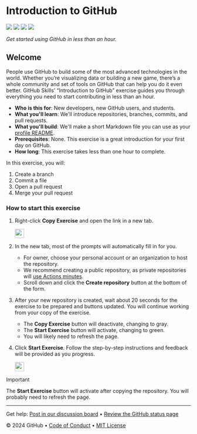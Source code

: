 # Introduction to GitHub

<!-- ![](https://github.com/anikaaaa1/skills-introduction-to-github/actions/workflows/0-start-exercise.yml/badge.svg) -->
![](https://github.com/anikaaaa1/skills-introduction-to-github/actions/workflows/1-create-a-branch.yml/badge.svg)
![](https://github.com/anikaaaa1/skills-introduction-to-github/actions/workflows/2-commit-a-file.yml/badge.svg)
![](https://github.com/anikaaaa1/skills-introduction-to-github/actions/workflows/3-open-a-pull-request.yml/badge.svg)
![](https://github.com/anikaaaa1/skills-introduction-to-github/actions/workflows/4-merge-your-pull-request.yml/badge.svg)

_Get started using GitHub in less than an hour._

## Welcome

People use GitHub to build some of the most advanced technologies in the world. Whether you’re visualizing data or building a new game, there’s a whole community and set of tools on GitHub that can help you do it even better. GitHub Skills’ “Introduction to GitHub” exercise guides you through everything you need to start contributing in less than an hour.

- **Who is this for**: New developers, new GitHub users, and students.
- **What you'll learn**: We'll introduce repositories, branches, commits, and pull requests.
- **What you'll build**: We'll make a short Markdown file you can use as your [profile README](https://docs.github.com/account-and-profile/setting-up-and-managing-your-github-profile/customizing-your-profile/managing-your-profile-readme).
- **Prerequisites**: None. This exercise is a great introduction for your first day on GitHub.
- **How long**: This exercise takes less than one hour to complete.

In this exercise, you will:

1. Create a branch
2. Commit a file
3. Open a pull request
4. Merge your pull request

### How to start this exercise

1. Right-click **Copy Exercise** and open the link in a new tab.

   <a id="copy-exercise">
      <img src="https://img.shields.io/badge/📠_Copy_Exercise-AAA" height="25pt"/>
   </a>

2. In the new tab, most of the prompts will automatically fill in for you.
   - For owner, choose your personal account or an organization to host the repository.
   - We recommend creating a public repository, as private repositories will [use Actions minutes](https://docs.github.chttps://github.com/anikaaaa1/skills-introduction-to-github/billing/managing-billing-for-github-actions/about-billing-for-github-actions).
   - Scroll down and click the **Create repository** button at the bottom of the form.

3. After your new repository is created, wait about 20 seconds for the exercise to be prepared and buttons updated. You will continue working from your copy of the exercise.
   - The **Copy Exercise** button will deactivate, changing to gray.
   - The **Start Exercise** button will activate, changing to green.
   - You will likely need to refresh the page.

4. Click **Start Exercise**. Follow the step-by-step instructions and feedback will be provided as you progress.

   <a id="start-exercise" href="https://github.com/anikaaaa1/skills-introduction-to-github/issues/1">
      <img src="https://img.shields.io/badge/🚀_Start_Exercise-008000" height="25pt"/>
   </a>

> [!IMPORTANT]
> The **Start Exercise** button will activate after copying the repository. You will probably need to refresh the page.

---

Get help: [Post in our discussion board](https://github.com/orgs/skills/discussions/categories/introduction-to-github) &bull; [Review the GitHub status page](https://www.githubstatus.com/)

&copy; 2024 GitHub &bull; [Code of Conduct](https://www.contributor-covenant.org/version/2/1/code_of_conduct/code_of_conduct.md) &bull; [MIT License](https://gh.io/mit)
